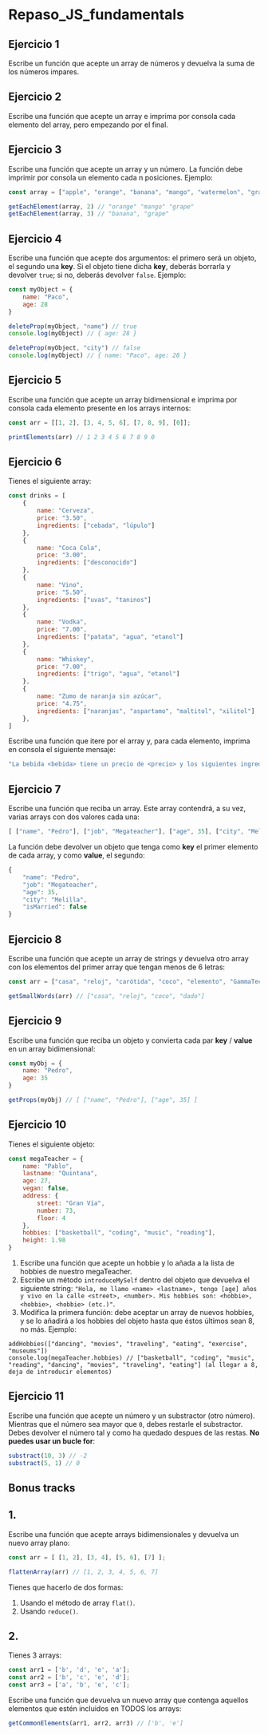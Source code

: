 # Repaso_JS_fundamentals

## Ejercicio 1
Escribe un función que acepte un array de números y devuelva la suma de los números impares.

## Ejercicio 2
Escribe una función que acepte un array e imprima por consola cada elemento del array, pero empezando por el final.

## Ejercicio 3
Escribe una función que acepte un array y un número. La función debe imprimir por consola un elemento cada n posiciones. Ejemplo:
```javascript
const array = ["apple", "orange", "banana", "mango", "watermelon", "grape", "peach"];

getEachElement(array, 2) // "orange" "mango" "grape"
getEachElement(array, 3) // "banana", "grape"
```

## Ejercicio 4
Escribe una función que acepte dos argumentos: el primero será un objeto, el segundo una **key**. Si el objeto tiene dicha **key**, deberás borrarla y devolver `true`; si no, deberás devolver `false`.
Ejemplo: 
```javascript
const myObject = {
	name: "Paco",
	age: 28
}

deleteProp(myObject, "name") // true
console.log(myObject) // { age: 28 }

deleteProp(myObject, "city") // false
console.log(myObject) // { name: "Paco", age: 28 }
```

## Ejercicio 5
Escribe una función que acepte un array bidimensional e imprima por consola cada elemento presente en los arrays internos:
```javascript
const arr = [[1, 2], [3, 4, 5, 6], [7, 8, 9], [0]];

printElements(arr) // 1 2 3 4 5 6 7 8 9 0 
```

## Ejercicio 6
Tienes el siguiente array: 
```javascript
const drinks = [
	{
		name: "Cerveza",
		price: "3.50",
		ingredients: ["cebada", "lúpulo"]
	},
	{
		name: "Coca Cola",
		price: "3.00",
		ingredients: ["desconocido"]
	},
	{
		name: "Vino",
		price: "5.50",
		ingredients: ["uvas", "taninos"]
	},
	{
		name: "Vodka",
		price: "7.00",
		ingredients: ["patata", "agua", "etanol"]
	},
	{
		name: "Whiskey",
		price: "7.00",
		ingredients: ["trigo", "agua", "etanol"]
	},
	{
		name: "Zumo de naranja sin azúcar",
		price: "4.75",
		ingredients: ["naranjas", "aspartamo", "maltitol", "xilitol"]
	},
]
```

Escribe una función que itere por el array y, para cada elemento, imprima en consola el siguiente mensaje:
```javascript
"La bebida <bebida> tiene un precio de <precio> y los siguientes ingredientes: <ingrediente>, <ingrediente>, <ingrediente> (etc.)"
```

## Ejercicio 7
Escribe una función que reciba un array. Este array contendrá, a su vez, varias arrays con dos valores cada una:
```javascript
[ ["name", "Pedro"], ["job", "Megateacher"], ["age", 35], ["city", "Melilla"], ["isMarried", false] ]
```
La función debe devolver un objeto que tenga como **key** el primer elemento de cada array, y como **value**, el segundo:
```javascript
{
	"name": "Pedro",
	"job": "Megateacher",
	"age": 35,
	"city": "Melilla",
	"isMarried": false
}
```

## Ejercicio 8
Escribe una función que acepte un array de strings y devuelva otro array con los elementos del primer array que tengan menos de 6 letras:
```javascript
const arr = ["casa", "reloj", "carótida", "coco", "elemento", "GammaTech", "dado"];

getSmallWords(arr) // ["casa", "reloj", "coco", "dado"]
```

## Ejercicio 9
Escribe una función que reciba un objeto y convierta cada par **key** / **value** en un array bidimensional:
```javascript
const myObj = {
	name: "Pedro",
	age: 35
}

getProps(myObj) // [ ["name", "Pedro"], ["age", 35] ]
```

## Ejercicio 10
Tienes el siguiente objeto:
```javascript
const megaTeacher = {
	name: "Pablo",
	lastname: "Quintana",
	age: 27,
	vegan: false,
	address: {
		street: "Gran Vía",
		number: 73,
		floor: 4
	},
	hobbies: ["basketball", "coding", "music", "reading"],
	height: 1.98
}
```

1. Escribe una función que acepte un hobbie y lo añada a la lista de hobbies de nuestro megaTeacher.
2. Escribe un método `introduceMySelf` dentro del objeto que devuelva el siguiente string: `"Hola, me llamo <name> <lastname>, tengo [age] años y vivo en la calle <street>, <number>. Mis hobbies son: <hobbie>, <hobbie>, <hobbie> (etc.)"`.
3. Modifica la primera función: debe aceptar un array de nuevos hobbies, y se lo añadirá a los hobbies del objeto hasta que éstos últimos sean 8, no más. Ejemplo:
```javascrip
addHobbies(["dancing", "movies", "traveling", "eating", "exercise", "museums"])
console.log(megaTeacher.hobbies) // ["basketball", "coding", "music", "reading", "dancing", "movies", "traveling", "eating"] (al llegar a 8, deja de introducir elementos)
```

## Ejercicio 11
Escribe una función que acepte un número y un substractor (otro número). Mientras que el número sea mayor que `0`, debes restarle el substractor. Debes devolver el número tal y como ha quedado despues de las restas. **No puedes usar un bucle for**:
```javascript
substract(10, 3) // -2
substract(5, 1) // 0
```

## Bonus tracks

## 1.
Escribe una función que acepte arrays bidimensionales y devuelva un nuevo array plano:
```javascript
const arr = [ [1, 2], [3, 4], [5, 6], [7] ];

flattenArray(arr) // [1, 2, 3, 4, 5, 6, 7]
```
Tienes que hacerlo de dos formas:
1. Usando el método de array `flat()`.
2. Usando `reduce()`.  

## 2.
Tienes 3 arrays:
```javascript
const arr1 = ['b', 'd', 'e', 'a'];
const arr2 = ['b', 'c', 'e', 'd'];
const arr3 = ['a', 'b', 'e', 'c'];
```

Escribe una función que devuelva un nuevo array que contenga aquellos elementos que estén incluidos en TODOS los arrays:
```javascript
getCommonElements(arr1, arr2, arr3) // ['b', 'e']
```